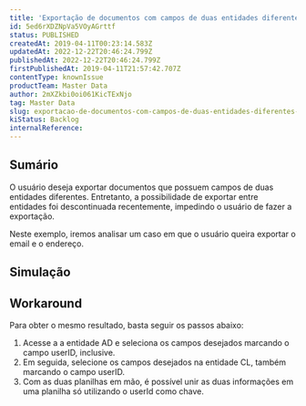 ```yaml
---
title: 'Exportação de documentos com campos de duas entidades diferentes não é possível'
id: 5ed6rXDZNpVa5VOyAGrttf
status: PUBLISHED
createdAt: 2019-04-11T00:23:14.583Z
updatedAt: 2022-12-22T20:46:24.799Z
publishedAt: 2022-12-22T20:46:24.799Z
firstPublishedAt: 2019-04-11T21:57:42.707Z
contentType: knownIssue
productTeam: Master Data
author: 2mXZkbi0oi061KicTExNjo
tag: Master Data
slug: exportacao-de-documentos-com-campos-de-duas-entidades-diferentes-nao-e-possivel
kiStatus: Backlog
internalReference: 
---
```


## Sumário

O usuário deseja exportar documentos que possuem campos de duas entidades diferentes. Entretanto, a possibilidade de exportar entre entidades foi descontinuada recentemente, impedindo o usuário de fazer a exportação. 

Neste exemplo, iremos analisar um caso em que o usuário queira exportar o email e o endereço.

## Simulação



## Workaround

Para obter o mesmo resultado, basta seguir os passos abaixo:

1. Acesse a a entidade AD e seleciona os campos desejados marcando o campo userID, inclusive.
2. Em seguida, selecione os campos desejados na entidade CL, também marcando o campo userID.
3. Com as duas planilhas em mão, é possível unir as duas informações em uma planilha só utilizando o userId como chave.

